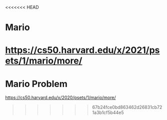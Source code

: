 <<<<<<< HEAD
# Mario
https://cs50.harvard.edu/x/2021/psets/1/mario/more/
=======
# Mario Problem

https://cs50.harvard.edu/x/2020/psets/1/mario/more/
>>>>>>> 67b24fce0bd863462d26831cb721a3b1cf5b44e5
